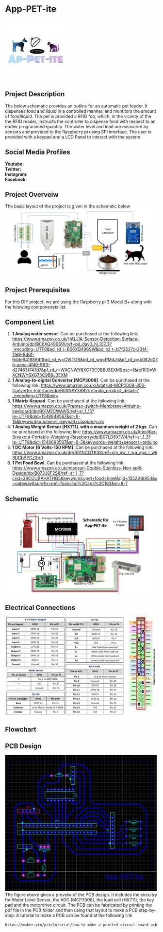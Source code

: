 # App-PET-ite <br/>
![](Images/Logo.png)<br/>
## Project Description<br/>
The below schematic provides an outline for an automatic pet feeder. It dispenses food and liquid in a controlled manner, and montitors the amount of food/liquid. The pet is provided a RFID fob, which, in the vicinity of the the RFID reader, instructs the controller to dispense food with respect to an earlier programmed quantity. The water level and load are measured by sensors and provided to the Raspberry pi using SPI interface. The user is provided with a keypad and a LCD Panel to interact with the system.

## Social Media Profiles<br/>
**Youtube:**<br/>
**Twitter:**<br/>
**Instagram:**<br/>
**Facebook:**<br/>

## Project Overveiw<br/>
The basic layout of the project is given in the schematic below<br/>
![](Images/Project%20Overveiw.png)<br/>

## Project Prerequisites
For this DIY project, we are using the Raspberry pi 3 Model B+ along with the folowing componenets list. 

## Component List<br/>
1) **1 Analog water sensor**. Can be purchased at the following link: https://www.amazon.co.uk/HALJIA-Sensor-Detection-Surface-Arduino/dp/B06XQ496SW/ref=pd_day0_hl_107_3?_encoding=UTF8&pd_rd_i=B06XQ496SW&pd_rd_r=b7f2527c-2314-11e9-846f-6dde6419884f&pd_rd_w=CWTOB&pd_rd_wg=PMdJh&pf_rd_p=b082d07b-aaea-4f40-9ff3-d27463f747d7&pf_rd_r=WXCNWY6XG73C9BBJ3EXM&psc=1&refRID=WXCNWY6XG73C9BBJ3EXM <br/>
2) **1 Analog-to-digital Converter [MCP3008]**. Can be purchased at the following link: https://www.amazon.co.uk/Adafruit-MCP3008-856-Converter-Interface/dp/B00NAY3RB2/ref=olp_product_details?_encoding=UTF8&me= <br/>
3) **1 Matrix Keypad**. Can be purchased at the following link: https://www.amazon.co.uk/Preptec-switch-Membrane-Arduino-keyboard/dp/B01MECWAW5/ref=sr_1_15?ie=UTF8&qid=1548848567&sr=8-15&keywords=numeric+keypad+raspberry+pi <br/>
4) **1 Analog Weight Sensor [HX711]. with a maximum weight of 2 kgs**. Can be purchased at the following link: https://www.amazon.co.uk/Amplifier-Breakout-Portable-Weighing-Raspberry/dp/B07LD6X1W4/ref=sr_1_3?ie=UTF8&qid=1548693587&sr=8-3&keywords=weight+sensors+arduino <br/>
5) **1 DC Motor [6 Volts-150 RPM]**. Can be purchased at the following link: https://www.amazon.co.uk/dp/B01NCQTK3S/ref=cm_sw_r_wa_apa_i_wk3DCbPYCZ3V0 <br/>
6) **1 Pet Food Bowl**. Can be purchased at the following link: https://www.amazon.co.uk/miaosun-Double-Stainless-Non-spill-Design/dp/B073J8F2S8/ref=sr_1_7?crid=34COUBAHATHG5&keywords=pet+food+bowl&qid=1552319954&s=gateway&sprefix=pet+food+bo%2Caps%2C163&sr=8-7 <br/>

## Schematic<br/>
![](Images/Schematic_App-PET-ite.png)<br/>

## Electrical Connections<br/>
![](Images/Connections.png)<br/>

## Flowchart<br/>


## PCB Design <br/>
<img src="Images/PCB.png" width="500"> <br/>
The figure above gives a preveiw of the PCB design. It includes the circuitry for Water Level Sensor, the ADC (MCP3008), the load cell (HX711), the key pad and the motordrive circuit. The PCB can be fabricated by printing the pdf file in the PCB folder and then using that layout to make a PCB step-by-step. A tutorial to make a PCB can be found at the following link
```
https://maker.pro/pcb/tutorial/how-to-make-a-printed-circuit-board-pcb
```


